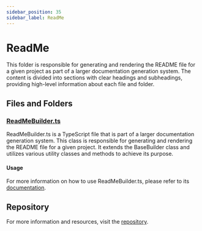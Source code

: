 ```yaml
---
sidebar_position: 35
sidebar_label: ReadMe
---
```


# ReadMe

This folder is responsible for generating and rendering the README file for a given project as part of a larger documentation generation system. The content is divided into sections with clear headings and subheadings, providing high-level information about each file and folder.

## Files and Folders

### [ReadMeBuilder.ts](ReadMeBuilder.ts)

ReadMeBuilder.ts is a TypeScript file that is part of a larger documentation generation system. This class is responsible for generating and rendering the README file for a given project. It extends the BaseBuilder class and utilizes various utility classes and methods to achieve its purpose.

#### Usage

For more information on how to use ReadMeBuilder.ts, please refer to its [documentation](ReadMeBuilder.ts).

## Repository

For more information and resources, visit the [repository](https://github.com/ingig/code-narrator/src/documentation/plugins/builders/ReadMe).